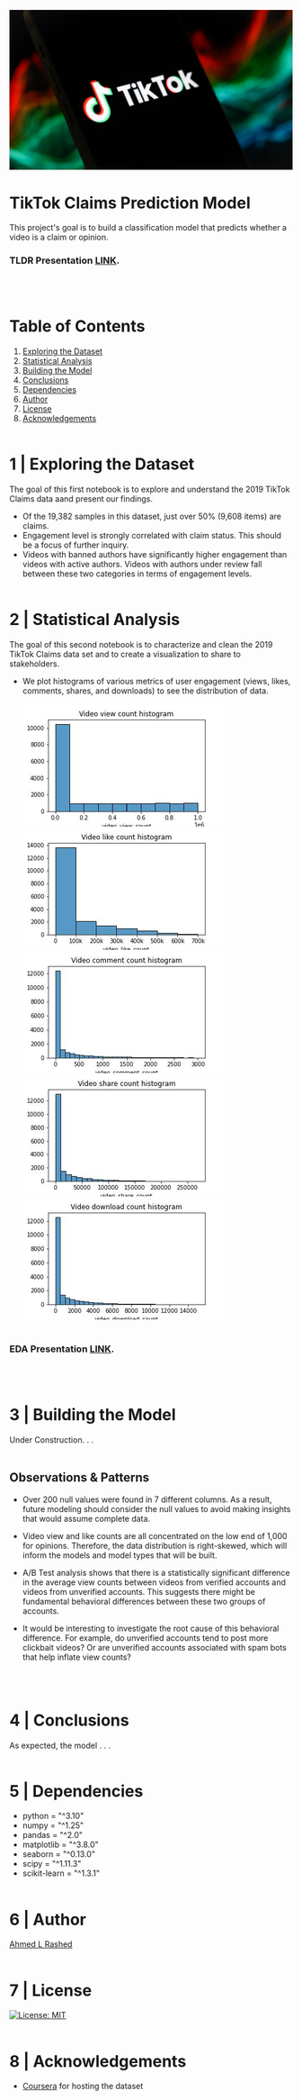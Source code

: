 ![tiktok](figs/tiktokclaims.jpg)
# TikTok Claims Prediction Model
This project's goal is to build a classification model that predicts whether a video is a claim or opinion.
### TLDR Presentation [LINK](https://docs.google.com/presentation/d/1M6YVY6SPIpz14d4j1wdiL_ziZN1wZVp9B1ZU7bfPz5Q/edit?usp=sharing).
</br></br>

# Table of Contents

1. [Exploring the Dataset](#1-|-Exploring-the-Dataset)
1. [Statistical Analysis](#2-|-statistical-analysis)
1. [Building the Model](#3-|-Building-the-Model)
1. [Conclusions](#4-|-conclusions)
1. [Dependencies](#5-|-dependencies)
1. [Author](#6-|-author)
1. [License](#7-|-license)
1. [Acknowledgements](#8-|-acknowledgements)
</br></br>

# 1 | Exploring the Dataset
The goal of this first notebook is to explore and understand the 2019 TikTok Claims data aand present our findings.

- Of the 19,382 samples in this dataset, just over 50% (9,608 items) are claims.
- Engagement level is strongly correlated with claim status. This should be a focus of further inquiry.
- Videos with banned authors have significantly higher engagement than videos with active authors. Videos with authors under review fall between these two categories in terms of engagement levels.</br></br>

# 2 | Statistical Analysis
The goal of this second notebook is to characterize and clean the 2019 TikTok Claims data set and to create a visualization to share to stakeholders.

- We plot histograms of various metrics of user engagement (views, likes, comments, shares, and downloads) to see the distribution of data.
</br></br>
![views_hist](figs/views_hist.jpg)
![likes_hist](figs/likes_hist.jpg)
![comments_hist](figs/comments_hist.jpg)
![shares_hist](figs/shares_hist.jpg)
![download_hist](figs/download_hist.jpg)
</br></br>

### EDA Presentation [LINK](https://docs.google.com/presentation/d/1M6YVY6SPIpz14d4j1wdiL_ziZN1wZVp9B1ZU7bfPz5Q/edit?usp=sharing).
</br></br>

# 3 | Building the Model
Under Construction. . .
</br></br>

## Observations & Patterns
- Over 200 null values were found in 7 different columns. As a result, future modeling should consider the null values to avoid making insights that would assume complete data.

- Video view and like counts are all concentrated on the low end of 1,000 for opinions. Therefore, the data distribution is right-skewed, which will inform the models and model types that will be built.

- A/B Test analysis shows that there is a statistically significant difference in the average view counts between videos from verified accounts and videos from unverified accounts. This suggests there might be fundamental behavioral differences between these two groups of accounts.

- It would be interesting to investigate the root cause of this behavioral difference. For example, do unverified accounts tend to post more clickbait videos? Or are unverified accounts associated with spam bots that help inflate view counts?

</br></br>

# 4 | Conclusions

As expected, the model . . .
</br></br>

# 5 | Dependencies
* python = "^3.10"
* numpy = "^1.25"
* pandas = "^2.0"
* matplotlib = "^3.8.0"
* seaborn = "^0.13.0"
* scipy = "^1.11.3"
* scikit-learn = "^1.3.1"
</br></br>

# 6 | Author
[Ahmed L Rashed](https://ahmedlrashed.github.io)
</br></br>

# 7 | License
[![License: MIT](https://img.shields.io/badge/License-MIT-yellow.svg)](https://opensource.org/licenses/MIT)
</br></br>

# 8 | Acknowledgements
* [Coursera](https://www.coursera.org/) for hosting the dataset
